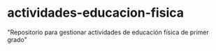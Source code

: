 # actividades-educacion-fisica
"Repositorio para gestionar actividades de educación física de primer grado"
